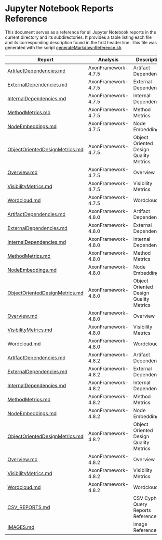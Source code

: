 # Jupyter Notebook Reports Reference

This document serves as a reference for all Jupyter Notebook reports in the current directory and its subdirectories.
It provides a table listing each file and its corresponding description found in the first header line.
This file was generated with the script [generateMarkdownReference.sh](./../scripts/documentation/generateMarkdownReference.sh).

Report | Analysis | Description
-------|----------|------------
| [ArtifactDependencies.md](./AxonFramework-4.7.5/artifact-dependencies/ArtifactDependencies.md) | AxonFramework-4.7.5 | Artifact Dependencies |
| [ExternalDependencies.md](./AxonFramework-4.7.5/external-dependencies/ExternalDependencies.md) | AxonFramework-4.7.5 | External Dependencies |
| [InternalDependencies.md](./AxonFramework-4.7.5/internal-dependencies/InternalDependencies.md) | AxonFramework-4.7.5 | Internal Dependencies |
| [MethodMetrics.md](./AxonFramework-4.7.5/method-metrics/MethodMetrics.md) | AxonFramework-4.7.5 | Method Metrics |
| [NodeEmbeddings.md](./AxonFramework-4.7.5/node-embeddings/NodeEmbeddings.md) | AxonFramework-4.7.5 | Node Embeddings |
| [ObjectOrientedDesignMetrics.md](./AxonFramework-4.7.5/object-oriented-design-metrics/ObjectOrientedDesignMetrics.md) | AxonFramework-4.7.5 | Object Oriented Design Quality Metrics |
| [Overview.md](./AxonFramework-4.7.5/overview/Overview.md) | AxonFramework-4.7.5 | Overview |
| [VisibilityMetrics.md](./AxonFramework-4.7.5/visibility-metrics/VisibilityMetrics.md) | AxonFramework-4.7.5 | Visibility Metrics |
| [Wordcloud.md](./AxonFramework-4.7.5/wordcloud/Wordcloud.md) | AxonFramework-4.7.5 | Wordcloud |
| [ArtifactDependencies.md](./AxonFramework-4.8.0/artifact-dependencies/ArtifactDependencies.md) | AxonFramework-4.8.0 | Artifact Dependencies |
| [ExternalDependencies.md](./AxonFramework-4.8.0/external-dependencies/ExternalDependencies.md) | AxonFramework-4.8.0 | External Dependencies |
| [InternalDependencies.md](./AxonFramework-4.8.0/internal-dependencies/InternalDependencies.md) | AxonFramework-4.8.0 | Internal Dependencies |
| [MethodMetrics.md](./AxonFramework-4.8.0/method-metrics/MethodMetrics.md) | AxonFramework-4.8.0 | Method Metrics |
| [NodeEmbeddings.md](./AxonFramework-4.8.0/node-embeddings/NodeEmbeddings.md) | AxonFramework-4.8.0 | Node Embeddings |
| [ObjectOrientedDesignMetrics.md](./AxonFramework-4.8.0/object-oriented-design-metrics/ObjectOrientedDesignMetrics.md) | AxonFramework-4.8.0 | Object Oriented Design Quality Metrics |
| [Overview.md](./AxonFramework-4.8.0/overview/Overview.md) | AxonFramework-4.8.0 | Overview |
| [VisibilityMetrics.md](./AxonFramework-4.8.0/visibility-metrics/VisibilityMetrics.md) | AxonFramework-4.8.0 | Visibility Metrics |
| [Wordcloud.md](./AxonFramework-4.8.0/wordcloud/Wordcloud.md) | AxonFramework-4.8.0 | Wordcloud |
| [ArtifactDependencies.md](./AxonFramework-4.8.2/artifact-dependencies/ArtifactDependencies.md) | AxonFramework-4.8.2 | Artifact Dependencies |
| [ExternalDependencies.md](./AxonFramework-4.8.2/external-dependencies/ExternalDependencies.md) | AxonFramework-4.8.2 | External Dependencies |
| [InternalDependencies.md](./AxonFramework-4.8.2/internal-dependencies/InternalDependencies.md) | AxonFramework-4.8.2 | Internal Dependencies |
| [MethodMetrics.md](./AxonFramework-4.8.2/method-metrics/MethodMetrics.md) | AxonFramework-4.8.2 | Method Metrics |
| [NodeEmbeddings.md](./AxonFramework-4.8.2/node-embeddings/NodeEmbeddings.md) | AxonFramework-4.8.2 | Node Embeddings |
| [ObjectOrientedDesignMetrics.md](./AxonFramework-4.8.2/object-oriented-design-metrics/ObjectOrientedDesignMetrics.md) | AxonFramework-4.8.2 | Object Oriented Design Quality Metrics |
| [Overview.md](./AxonFramework-4.8.2/overview/Overview.md) | AxonFramework-4.8.2 | Overview |
| [VisibilityMetrics.md](./AxonFramework-4.8.2/visibility-metrics/VisibilityMetrics.md) | AxonFramework-4.8.2 | Visibility Metrics |
| [Wordcloud.md](./AxonFramework-4.8.2/wordcloud/Wordcloud.md) | AxonFramework-4.8.2 | Wordcloud |
| [CSV_REPORTS.md](./CSV_REPORTS.md) |  | CSV Cypher Query Reports Reference |
| [IMAGES.md](./IMAGES.md) |  | Image Reference |
